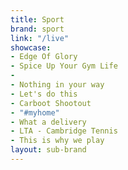 ```yaml
---
title: Sport
brand: sport
link: "/live"
showcase:
- Edge Of Glory
- Spice Up Your Gym Life
- 
- Nothing in your way
- Let's do this
- Carboot Shootout
- "#myhome"
- What a delivery
- LTA - Cambridge Tennis
- This is why we play
layout: sub-brand
---
```


